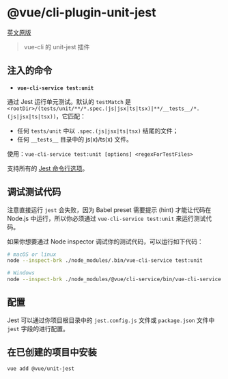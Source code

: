 # @vue/cli-plugin-unit-jest

[英文原版](https://github.com/vuejs/vue-cli/tree/dev/packages/\@vue/cli-plugin-unit-jest/README.md)

> vue-cli 的 unit-jest 插件

## 注入的命令

- **`vue-cli-service test:unit`**

通过 Jest 运行单元测试。默认的 `testMatch` 是 `<rootDir>/(tests/unit/**/*.spec.(js|jsx|ts|tsx)|**/__tests__/*.(js|jsx|ts|tsx))`，它匹配：

  - 任何 `tests/unit` 中以 `.spec.(js|jsx|ts|tsx)` 结尾的文件；
  - 任何 `__tests__` 目录中的 js(x)/ts(x) 文件。

  使用：`vue-cli-service test:unit [options] <regexForTestFiles>`

  支持所有的 [Jest 命令行选项](https://facebook.github.io/jest/docs/en/cli.html)。

## 调试测试代码

注意直接运行 `jest` 会失败，因为 Babel preset 需要提示 (hint) 才能让代码在 Node.js 中运行，所以你必须通过 `vue-cli-service test:unit` 来运行测试代码。

如果你想要通过 Node inspector 调试你的测试代码，可以运行如下代码：

``` sh
# macOS or linux
node --inspect-brk ./node_modules/.bin/vue-cli-service test:unit

# Windows
node --inspect-brk ./node_modules/@vue/cli-service/bin/vue-cli-service.js test:unit
```

## 配置

Jest 可以通过你项目根目录中的 `jest.config.js` 文件或 `package.json` 文件中 `jest` 字段的进行配置。

## 在已创建的项目中安装

``` sh
vue add @vue/unit-jest
```
